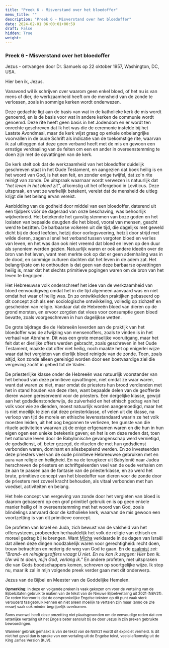 ```yaml
---
title: "Preek 6 - Misverstand over het bloedoffer"
menu_title: ""
description: "Preek 6 - Misverstand over het bloedoffer"
date: 2024-02-01 06:00:01+00:59
draft: False
hidden: True
weight:
---
```

### Preek 6 - Misverstand over het bloedoffer

Jezus - ontvangen door Dr. Samuels op 22 oktober 1957, Washington, DC, USA.

Hier ben ik, Jezus.

Vanavond wil ik schrijven over waarom geen enkel bloed, of het nu is van mens of dier, de werkzaamheid heeft om de mensheid van de zonde te verlossen, zoals in sommige kerken wordt onderwezen.

Deze gedachte ligt aan de basis van wat in de katholieke kerk de mis wordt genoemd, en is de basis voor wat in andere kerken de communie wordt genoemd. Deze rite heeft geen basis in het Jodendom en er wordt ten onrechte geschreven dat Ik het was die de ceremonie instelde bij het Laatste Avondmaal, maar de kerk wijst graag op enkele onbelangrijke voorvallen in de oude Schrift als indicatie van de toekomstige rite, waarvan ik zal uitleggen dat deze geen verband heeft met de mis en gewoon een ernstige verdraaiing van de feiten om een en ander in overeenstemming te doen zijn met de opvattingen van de kerk.

De kerk stelt ook dat de werkzaamheid van het bloedoffer duidelijk geschreven staat in het Oude Testament, en aangezien dat boek heilig is en het woord van God, is het een feit, en zonder enige twijfel, dat zo'n rite reinigt van zonde. De uitspraak waarnaar wordt verwezen is natuurlijk dat *"het leven in het bloed zit"*, afkomstig uit het offergebod in Leviticus. Deze uitspraak, en wat ze werkelijk betekent, vereist dat de mensheid de uitleg krijgt die het belang ervan vereist.

Aanbidding van de godheid door middel van een bloedoffer, daterend uit een tijdperk vóór de dageraad van onze beschaving, was behoorlijk wijdverbreid. Het betekende het gunstig stemmen van boze goden en het loslaten van bepaalde deugden die het bloed, vooral van mensen, geacht werd te bezitten. De barbaarse volkeren uit die tijd, die dagelijks met geweld dicht bij de dood leefden, hetzij door oorlogsvoering, hetzij door strijd met wilde dieren, zagen al snel het verband tussen vergoten bloed en verlies van leven, en het was dan ook niet vreemd dat bloed en leven op den duur als synoniem werden gezien. Natuurlijk waren er ook andere ideeën over de bron van het leven, want men merkte ook op dat er geen ademhaling was in de dood, en sommige culturen dachten dat het leven in de adem zat. Het belangrijkste om te onthouden is dat geen van deze barbaarse opvattingen heilig is, maar dat het slechts primitieve pogingen waren om de bron van het leven te begrijpen.

Het Hebreeuwse volk onderschreef het idee van de werkzaamheid van bloed eenvoudigweg omdat het in die tijd algemeen aanvaard was en niet omdat het waar of heilig was. En zo ontwikkelden praktijken gebaseerd op dit concept zich als een sociologische ontwikkeling, volledig op zichzelf en gescheiden van religie. Vandaar dat de Hebreeën bloed van dieren op de grond morsten, en ervoor zorgden dat vlees voor consumptie geen bloed bevatte, zoals voorgeschreven in hun dagelijkse wetten.

De grote bijdrage die de Hebreeën leverden aan de praktijk van het bloedoffer was de afwijzing van mensenoffers, zoals te vinden is in het verhaal van Abraham. Dit was een grote menselijke vooruitgang, maar het feit dat er dierlijke offers werden gebracht, zoals geschreven in het Oude Testament, maakte dat offer niet heilig, noch maakte het op enigerlei wijze waar dat het vergieten van dierlijk bloed reinigde van de zonde. Toen, zoals altijd, kon zonde alleen gereinigd worden door een boetvaardige ziel die vergeving zocht in gebed tot de Vader.

De priesterlijke klasse onder de Hebreeën was natuurlijk voorstander van het behoud van deze primitieve opvattingen, niet omdat ze waar waren, want dat waren ze niet, maar omdat de priesters hun brood verdienden met het in stand houden van deze riten, want bepaalde delen van de geofferde dieren waren gereserveerd voor de priesters. Een dergelijke klasse, gewijd aan het godsdienstonderwijs, de zuiverheid en het ethisch gedrag van het volk voor wie ze dienden, moest natuurlijk worden aangemoedigd, maar het is niet moeilijk te zien dat deze priesterklasse, of velen uit die klasse, na verloop van tijd de morele en ethische levensstandaard waarin ze het volk moesten leiden, uit het oog begonnen te verliezen, ten gunste van die rituele activiteiten waarvan zij de enige erfgenamen waren en die hun in hun eigen ogen een unieke betekenis gaven; en het is om deze reden dat, toen het nationale leven door de Babylonische gevangenschap werd vernietigd, de godsdienst, of, beter gezegd, de rituelen die met hun godsdienst verbonden waren, dominant en allesbepalend werden. En zo investeerden deze priesters veel van de oude primitieve Hebreeuwse gebruiken met en aura van religie en heiligheid. En na de terugkeer uit Babylonië naar Judea herschreven de priesters en schriftgeleerden veel van de oude verhalen om ze aan te passen aan de fantasie van de priesterklasse, en zo werd het brute, primitieve concept van het bloedoffer van dieren voor de zonde door de priesters met zoveel kracht behouden, als vitaal verbonden met hun voedsel, activiteiten en belang.

Het hele concept van vergeving van zonde door het vergieten van bloed is daarom gebaseerd op een grof primitief gebruik en is op geen enkele manier heilig of in overeenstemming met het woord van God, zoals blindelings aanvaard door de katholieke kerk, waarvan de mis gewoon een voortzetting is van dit primitieve concept.

De profeten van Israël en Juda, zich bewust van de valsheid van het offersysteem, probeerden herhaaldelijk het volk de religie van ethisch en moreel gedrag bij te brengen. Want [Micha](https://bijbel.nbv21.nl/bijbel/NBV21/MIC.6/?hl=MIC.6.8) verklaarde in de dagen van Israël dat alleen deze dingen noodzakelijk waren voor gerechtigheid: recht doen, trouw betrachten en nederig de weg van God te gaan. En de [psalmist](https://bijbel.nbv21.nl/bijbel/NBV21/PSA.40/?hl=PSA.40.6) zei: *"Brand- en reinigingsoffers vraagt U niet. En nu kan ik zeggen: Hier ben ik. Uw wil te doen, mijn God, verlang ik."* En andere profeten, met uitspraken die van Gods boodschappers komen, schreven op soortgelijke wijze. Ik stop nu, maar ik zal in mijn volgende preek verder gaan met dit onderwerp.

Jezus van de Bijbel en Meester van de Goddelijke Hemelen.
<small>

**Opmerking:** In deze en volgende preken is vaak gekozen om voor de vertaling van de Bijbelcitaten gebruik te maken van de tekst van de Nieuwe Bijbelvertaling uit 2021 (NBV21). De reden hiervoor is dat de oorspronkelijke Engelse teksten op dit punt vaak sterk verouderd taalgebruik kennen en niet alleen moeilijk te vertalen zijn maar (anno de 21e eeuw) vaak ook minder begrijpelijk overkomen.

Soms evenwel heeft deze omzetting niet plaatsgevonden om de eenvoudige reden dat een letterlijke vertaling uit het Engels beter aansluit bij de door Jezus in zijn preken gebruikte bewoordingen.

Wanneer gebruik gemaakt is van de tekst van de NBV21 wordt dit expliciet vermeld. Is dit niet het geval dan is sprake van een vertaling uit de Engelse tekst, veelal afkomstig uit de King James Version (KJV).
